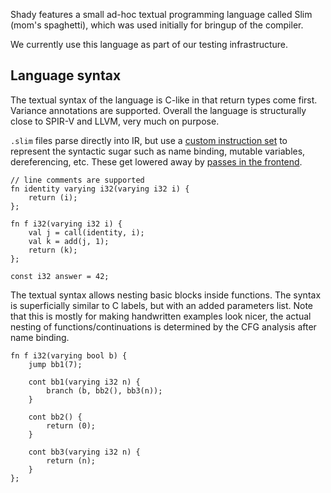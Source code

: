 Shady features a small ad-hoc textual programming language called Slim (mom's spaghetti), which was used initially for bringup of the compiler.

We currently use this language as part of our testing infrastructure.

## Language syntax

The textual syntax of the language is C-like in that return types come first. Variance annotations are supported.
Overall the language is structurally close to SPIR-V and LLVM, very much on purpose.

`.slim` files parse directly into IR, but use a [custom instruction set](../src/frontend/slim/extinst.spv-shady-slim-frontend.grammar.json) to represent the syntactic sugar such as name binding, mutable variables, dereferencing, etc.
These get lowered away by [passes in the frontend](../src/frontend/slim/).

```
// line comments are supported
fn identity varying i32(varying i32 i) {
    return (i);
};

fn f i32(varying i32 i) {
    val j = call(identity, i);
    val k = add(j, 1);
    return (k);
};

const i32 answer = 42;
```

The textual syntax allows nesting basic blocks inside functions. The syntax is superficially similar to C labels, but with an added parameters list. Note that this is mostly for making handwritten examples look nicer, the actual nesting of functions/continuations is determined by the CFG analysis after name binding.

```
fn f i32(varying bool b) {
    jump bb1(7);

    cont bb1(varying i32 n) {
        branch (b, bb2(), bb3(n));
    }

    cont bb2() {
        return (0);
    }

    cont bb3(varying i32 n) {
        return (n);
    }
};
```
